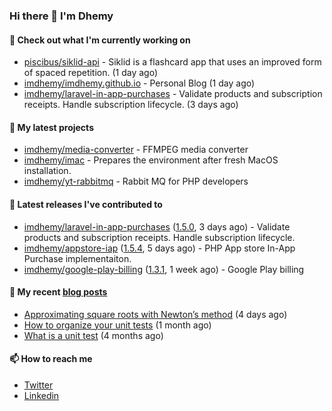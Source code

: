 ### Hi there 👋 I'm Dhemy

#### 👷 Check out what I'm currently working on

- [piscibus/siklid-api](https://github.com/piscibus/siklid-api) - Siklid is a flashcard app that uses an improved form of spaced repetition.  (1 day ago)
- [imdhemy/imdhemy.github.io](https://github.com/imdhemy/imdhemy.github.io) - Personal Blog (1 day ago)
- [imdhemy/laravel-in-app-purchases](https://github.com/imdhemy/laravel-in-app-purchases) - Validate products and subscription receipts. Handle subscription lifecycle. (3 days ago)

#### 🌱 My latest projects

- [imdhemy/media-converter](https://github.com/imdhemy/media-converter) - FFMPEG media converter
- [imdhemy/imac](https://github.com/imdhemy/imac) - Prepares the environment after fresh MacOS installation.
- [imdhemy/yt-rabbitmq](https://github.com/imdhemy/yt-rabbitmq) - Rabbit MQ for PHP developers

#### 🔭 Latest releases I've contributed to

- [imdhemy/laravel-in-app-purchases](https://github.com/imdhemy/laravel-in-app-purchases) ([1.5.0](https://github.com/imdhemy/laravel-in-app-purchases/releases/tag/1.5.0), 3 days ago) - Validate products and subscription receipts. Handle subscription lifecycle.
- [imdhemy/appstore-iap](https://github.com/imdhemy/appstore-iap) ([1.5.4](https://github.com/imdhemy/appstore-iap/releases/tag/1.5.4), 5 days ago) - PHP App store In-App Purchase implementaiton.
- [imdhemy/google-play-billing](https://github.com/imdhemy/google-play-billing) ([1.3.1](https://github.com/imdhemy/google-play-billing/releases/tag/1.3.1), 1 week ago) - Google Play billing

#### 📜 My recent [blog posts](https://imdhemy.com/)

- [Approximating square roots with Newton’s method](https://imdhemy.com/blog/dsa/approximating-square-roots-with-newton&#39;s-method.html) (4 days ago)
- [How to organize your unit tests](https://imdhemy.com/blog/testing/how-to-organize-your-unit-tests.html) (1 month ago)
- [What is a unit test](https://imdhemy.com/blog/testing/what-is-a-unit-test.html) (4 months ago)

#### 📫 How to reach me

- [Twitter](https://twitter.com/imdhemy)
- [Linkedin](https://linkedin.com/in/imdhemy)